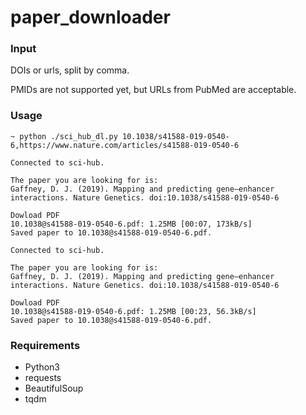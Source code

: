 # paper_downloader

### Input

DOIs or urls, split by comma.

PMIDs are not supported yet, but URLs from PubMed are acceptable.

### Usage

```shell
~ python ./sci_hub_dl.py 10.1038/s41588-019-0540-6,https://www.nature.com/articles/s41588-019-0540-6

Connected to sci-hub.

The paper you are looking for is:
Gaffney, D. J. (2019). Mapping and predicting gene–enhancer interactions. Nature Genetics. doi:10.1038/s41588-019-0540-6 

Dowload PDF
10.1038@s41588-019-0540-6.pdf: 1.25MB [00:07, 173kB/s]                                         
Saved paper to 10.1038@s41588-019-0540-6.pdf.

Connected to sci-hub.

The paper you are looking for is:
Gaffney, D. J. (2019). Mapping and predicting gene–enhancer interactions. Nature Genetics. doi:10.1038/s41588-019-0540-6 

Dowload PDF
10.1038@s41588-019-0540-6.pdf: 1.25MB [00:23, 56.3kB/s]                                        
Saved paper to 10.1038@s41588-019-0540-6.pdf.
```

### Requirements

- Python3
- requests
- BeautifulSoup
- tqdm